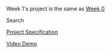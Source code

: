 Week 1's project is the same as [Week 0](https://github.com/mikeygough/cs50w/tree/main/week0-HTML-CSS)

Search

[Project Specification](https://cs50.harvard.edu/web/2020/projects/0/search/)

[Video Demo](https://www.youtube.com/watch?v=DeWTwtOvKeU)
